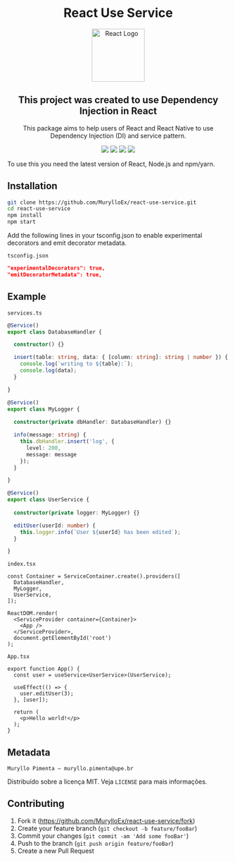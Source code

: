 <h1 align="center">React Use Service</h1>
<p align="center">
  <img src="https://i.imgur.com/HPX7AP1.png" width="120" alt="React Logo" />
</p>
<h2 align="center">This project was created to use Dependency Injection in React</h2>
<p align="center">This package aims to help users of React and React Native to use Dependency Injection (DI) and service pattern.</p>
<p align="center">
  <img src="https://badgen.net/badge/lang/TypeScript/purple?icon=label"/> 
  <img src="https://badgen.net/badge/license/MIT/green?icon=label"/>
  <img src="https://badgen.net/badge/authors/Muryllo/red?icon=label"/>
  <img src="https://badgen.net/badge/frontend/React/orange?icon=label"/>
</p>

To use this you need the latest version of React, Node.js and npm/yarn.

## Installation

```sh
git clone https://github.com/MurylloEx/react-use-service.git
cd react-use-service
npm install
npm start
```

Add the following lines in your tsconfig.json to enable experimental decorators and emit decorator metadata.

`tsconfig.json`
```json
"experimentalDecorators": true,
"emitDecoratorMetadata": true,
```

## Example

`services.ts`
```ts
@Service()
export class DatabaseHandler {

  constructor() {}

  insert(table: string, data: { [column: string]: string | number }) {
    console.log(`writing to ${table}:`);
    console.log(data);
  }

}

@Service()
export class MyLogger {
  
  constructor(private dbHandler: DatabaseHandler) {}

  info(message: string) {
    this.dbHandler.insert('log', {
      level: 200,
      message: message
    });
  }

}

@Service()
export class UserService {
  
  constructor(private logger: MyLogger) {}

  editUser(userId: number) {
    this.logger.info(`User ${userId} has been edited`);
  }

}
```

`index.tsx`
```tsx
const Container = ServiceContainer.create().providers([
  DatabaseHandler,
  MyLogger,
  UserService,
]);

ReactDOM.render(
  <ServiceProvider container={Container}>
    <App />
  </ServiceProvider>,
  document.getElementById('root')
);
```

`App.tsx`
```tsx
export function App() {
  const user = useService<UserService>(UserService);

  useEffect(() => {
    user.editUser(3);
  }, [user]);

  return (
    <p>Hello world!</p>
  );
}
```

## Metadata

```
Muryllo Pimenta – muryllo.pimenta@upe.br
```

Distribuído sobre a licença MIT. Veja ``LICENSE`` para mais informações.

## Contributing

1. Fork it (<https://github.com/MurylloEx/react-use-service/fork>)
2. Create your feature branch (`git checkout -b feature/fooBar`)
3. Commit your changes (`git commit -am 'Add some fooBar'`)
4. Push to the branch (`git push origin feature/fooBar`)
5. Create a new Pull Request